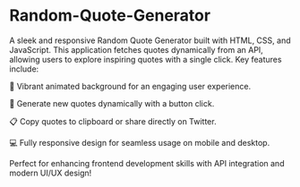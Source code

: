 # Random-Quote-Generator
A sleek and responsive Random Quote Generator built with HTML, CSS, and JavaScript. This application fetches quotes dynamically from an API, allowing users to explore inspiring quotes with a single click. Key features include:

🎨 Vibrant animated background for an engaging user experience.

🔁 Generate new quotes dynamically with a button click.

📋 Copy quotes to clipboard or share directly on Twitter.

💻 Fully responsive design for seamless usage on mobile and desktop.

Perfect for enhancing frontend development skills with API integration and modern UI/UX design!
